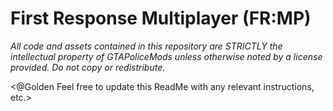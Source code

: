# First Response Multiplayer (FR:MP)

*All code and assets contained in this repository are STRICTLY the intellectual property of GTAPoliceMods unless otherwise noted by a license provided. Do not copy or redistribute.*

<@Golden Feel free to update this ReadMe with any relevant instructions, etc.>

